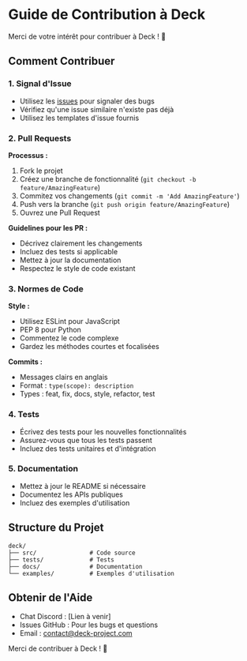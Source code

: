 # Guide de Contribution à Deck

Merci de votre intérêt pour contribuer à Deck ! 🎉

## Comment Contribuer

### 1. Signal d'Issue

- Utilisez les [issues](https://github.com/kihw/deck/issues) pour signaler des bugs
- Vérifiez qu'une issue similaire n'existe pas déjà
- Utilisez les templates d'issue fournis

### 2. Pull Requests

**Processus :**
1. Fork le projet
2. Créez une branche de fonctionnalité (`git checkout -b feature/AmazingFeature`)
3. Commitez vos changements (`git commit -m 'Add AmazingFeature'`)
4. Push vers la branche (`git push origin feature/AmazingFeature`)
5. Ouvrez une Pull Request

**Guidelines pour les PR :**
- Décrivez clairement les changements
- Incluez des tests si applicable
- Mettez à jour la documentation
- Respectez le style de code existant

### 3. Normes de Code

**Style :**
- Utilisez ESLint pour JavaScript
- PEP 8 pour Python
- Commentez le code complexe
- Gardez les méthodes courtes et focalisées

**Commits :**
- Messages clairs en anglais
- Format : `type(scope): description`
- Types : feat, fix, docs, style, refactor, test

### 4. Tests

- Écrivez des tests pour les nouvelles fonctionnalités
- Assurez-vous que tous les tests passent
- Incluez des tests unitaires et d'intégration

### 5. Documentation

- Mettez à jour le README si nécessaire
- Documentez les APIs publiques
- Incluez des exemples d'utilisation

## Structure du Projet

```
deck/
├── src/               # Code source
├── tests/             # Tests
├── docs/              # Documentation
└── examples/          # Exemples d'utilisation
```

## Obtenir de l'Aide

- Chat Discord : [Lien à venir]
- Issues GitHub : Pour les bugs et questions
- Email : contact@deck-project.com

Merci de contribuer à Deck ! 🚀